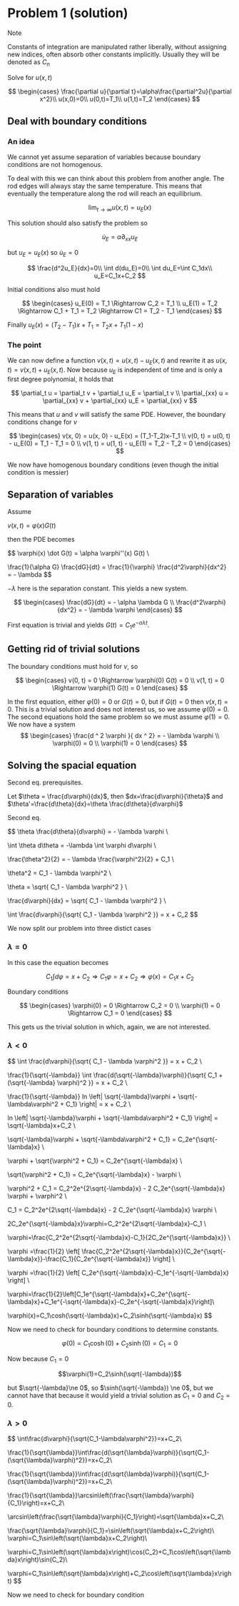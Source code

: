 # Problem 1 (solution)

> [!NOTE]
> Constants of integration are manipulated rather liberally, without assigning new indices, often absorb other constants implicitly. Usually they will be denoted as $C_n$

Solve for $u(x, t)$

$$
\begin{cases}
    \frac{\partial u}{\partial t}=\alpha\frac{\partial^2u}{\partial x^2}\\
    u(x,0)=0\\
    u(0,t)=T_1\\
    u(1,t)=T_2
\end{cases}
$$ 

## Deal with boundary conditions

### An idea

We cannot yet assume separation of variables because boundary conditions are not homogenous.

To deal with this we can think about this problem from another angle. The rod edges will always stay the same temperature. This means that eventually the temperature along the rod will reach an equilibrium.

$$\lim_{t \to \infty }{ u(x, t) } = u_E(x)$$

This solution should also satisfy the problem so

$$\dot u_E = \alpha \partial_{xx} u_E$$

but $u_E = u_E(x)$ so $\dot u_E = 0$

$$
\frac{d^2u_E}{dx}=0\\
\int d(du_E)=0\\
\int du_E=\int C_1dx\\
u_E=C_1x+C_2
$$

Initial conditions also must hold

$$
\begin{cases}
    u_E(0) = T_1 \Rightarrow C_2 = T_1 \\
    u_E(1) = T_2 \Rightarrow C_1 + T_1 = T_2 \Rightarrow C1 = T_2 - T_1
\end{cases}
$$

Finally $u_E(x) = (T_2 - T_1) x + T_1 = T_2x + T_1(1 - x)$

### The point

We can now define a function $v(x, t) = u(x, t) - u_E(x, t)$ and rewrite it as $u(x, t) = v(x, t) + u_E(x, t)$. Now because $u_E$ is independent of time and is only a first degree polynomial, it holds that

$$
\partial_t u = \partial_t v + \partial_t u_E = \partial_t v \\
\partial_{xx} u = \partial_{xx} v + \partial_{xx} u_E = \partial_{xx} v 
$$

This means that $u$ and $v$ will satisfy the same PDE. However, the boundary conditions change for $v$

$$
\begin{cases}
v(x, 0) = u(x, 0) - u_E(x) = (T_1-T_2)x-T_1 \\
v(0, t) = u(0, t) - u_E(0) = T_1 - T_1 = 0 \\
v(1, t) = u(1, t) - u_E(1) = T_2 - T_2 = 0
\end{cases}
$$

We now have homogenous boundary conditions (even though the initial condition is messier)

## Separation of variables

Assume 

$v(x, t) = \varphi(x) G(t)$

then the PDE becomes

$$ 
\varphi(x) \dot G(t)  = \alpha \varphi''(x) G(t) \\

\frac{1}{\alpha G} \frac{dG}{dt} = \frac{1}{\varphi} \frac{d^2\varphi}{dx^2} = - \lambda
$$

$-\lambda$ here is the separation constant. This yields a new system.

$$
\begin{cases}
\frac{dG}{dt}  = - \alpha \lambda G \\
\frac{d^2\varphi}{dx^2} = - \lambda \varphi
\end{cases}
$$

First equation is trivial and yields $G(t) = C_1e^{- \alpha \lambda t}$.

## Getting rid of trivial solutions

The boundary conditions must hold for $v$, so 

$$ 
\begin{cases}
v(0, t) = 0 \Rightarrow \varphi(0) G(t) = 0 \\
v(1, t) = 0 \Rightarrow \varphi(1) G(t) = 0
\end{cases}
$$

In the first equation, either $\varphi(0)=0$ or $G(t)=0$, but if $G(t)=0$ then $v(x, t)=0$. This is a trivial solution and does not interest us, so we assume $\varphi(0)=0$. The second equations hold the same problem so we must assume $\varphi(1)=0$. We now have a system
$$
\begin{cases}
    \frac{d ^ 2 \varphi }{ dx ^ 2} = - \lambda \varphi \\
    \varphi(0) = 0 \\
    \varphi(1) = 0
\end{cases}
$$

## Solving the spacial equation

Second eq. prerequisites. 

Let $\theta = \frac{d\varphi}{dx}$, then $dx=\frac{d\varphi}{\theta}$ and $\theta'=\frac{d\theta}{dx}=\theta \frac{d\theta}{d\varphi}$

Second eq.

$$
\theta \frac{d\theta}{d\varphi} = - \lambda \varphi \\

\int \theta d\theta = -\lambda \int \varphi d\varphi \\

\frac{\theta^2}{2} = - \lambda \frac{\varphi^2}{2} + C_1 \\

\theta^2 = C_1 - \lambda \varphi^2 \\

\theta = \sqrt{ C_1 - \lambda \varphi^2 } \\

\frac{d\varphi}{dx} = \sqrt{ C_1 - \lambda \varphi^2 } \\

\int \frac{d\varphi}{\sqrt{ C_1 - \lambda \varphi^2 }} = x + C_2
$$

We now split our problem into three distict cases

### $\lambda = 0$

In this case the equation becomes

$$
C_1 \int d\varphi = x + C_2 \Rightarrow C_1 \varphi = x + C_2 \Rightarrow \varphi(x) = C_1 x + C_2
$$

Boundary conditions

$$
\begin{cases}
    \varphi(0) = 0 \Rightarrow C_2 = 0 \\
    \varphi(1) = 0 \Rightarrow C_1 = 0
\end{cases}
$$

This gets us the trivial solution in which, again, we are not interested.

### $\lambda < 0$


$$
\int \frac{d\varphi}{\sqrt{ C_1 - \lambda \varphi^2 }} = x + C_2 \\

 \frac{1}{\sqrt{-\lambda}} \int \frac{d(\sqrt{-\lambda}\varphi)}{\sqrt{ C_1 + (\sqrt{-\lambda} \varphi)^2 }} = x + C_2 \\

 \frac{1}{\sqrt{-\lambda}} ln \left| \sqrt{-\lambda}\varphi + \sqrt{-\lambda\varphi^2 + C_1} \right| = x + C_2 \\ 

 ln \left| \sqrt{-\lambda}\varphi + \sqrt{-\lambda\varphi^2 + C_1} \right| = \sqrt{-\lambda}x+C_2 \\

\sqrt{-\lambda}\varphi + \sqrt{-\lambda\varphi^2 + C_1} = C_2e^{\sqrt{-\lambda}x} \\ 

\varphi + \sqrt{\varphi^2 + C_1} = C_2e^{\sqrt{-\lambda}x} \\

\sqrt{\varphi^2 + C_1} = C_2e^{\sqrt{-\lambda}x} - \varphi \\

\varphi^2 + C_1 = C_2^2e^{2\sqrt{-\lambda}x} - 2 C_2e^{\sqrt{-\lambda}x} \varphi + \varphi^2 \\

C_1 = C_2^2e^{2\sqrt{-\lambda}x} - 2 C_2e^{\sqrt{-\lambda}x} \varphi \\

2C_2e^{\sqrt{-\lambda}x}\varphi=C_2^2e^{2\sqrt{-\lambda}x}-C_1 \\

\varphi=\frac{C_2^2e^{2\sqrt{-\lambda}x}-C_1}{2C_2e^{\sqrt{-\lambda}x}} \\

\varphi =\frac{1}{2} \left[ \frac{C_2^2e^{2\sqrt{-\lambda}x}}{C_2e^{\sqrt{-\lambda}x}}-\frac{C_1}{C_2e^{\sqrt{-\lambda}x}} \right] \\

\varphi =\frac{1}{2} \left[ C_2e^{\sqrt{-\lambda}x}-C_1e^{-\sqrt{-\lambda}x} \right] \\

\varphi=\frac{1}{2}\left[C_1e^{\sqrt{-\lambda}x}+C_2e^{\sqrt{-\lambda}x}+C_1e^{-\sqrt{-\lambda}x}-C_2e^{-\sqrt{-\lambda}x}\right]\\

\varphi(x)=C_1\cosh(\sqrt{-\lambda}x)+C_2\sinh(\sqrt{-\lambda}x)
$$

Now we need to check for boundary conditions to determine constants.

$$\varphi(0)=C_1\cosh(0)+C_2\sinh(0)=C_1=0$$

Now because $C_1=0$

$$\varphi(1)=C_2\sinh(\sqrt{-\lambda})$$

but $\sqrt{-\lambda}\ne 0$, so $\sinh(\sqrt{-\lambda}) \ne 0$, but we cannot have that because it would yield a trivial solution as $C_1=0$ and $C_2=0$.

### $\lambda>0$

$$
\int\frac{d\varphi}{\sqrt{C_1-\lambda\varphi^2}}=x+C_2\\

\frac{1}{\sqrt{\lambda}}\int\frac{d(\sqrt{\lambda}\varphi)}{\sqrt{C_1-(\sqrt{\lambda}\varphi)^2}}=x+C_2\\

\frac{1}{\sqrt{\lambda}}\int\frac{d(\sqrt{\lambda}\varphi)}{\sqrt{C_1-(\sqrt{\lambda}\varphi)^2}}=x+C_2\\

\frac{1}{\sqrt{\lambda}}\arcsin\left(\frac{\sqrt{\lambda}\varphi}{C_1}\right)=x+C_2\\

\arcsin\left(\frac{\sqrt{\lambda}\varphi}{C_1}\right)=\sqrt{\lambda}x+C_2\\

\frac{\sqrt{\lambda}\varphi}{C_1}=\sin\left(\sqrt{\lambda}x+C_2\right)\\
\varphi=C_1\sin\left(\sqrt{\lambda}x+C_2\right)\\

\varphi=C_1\sin\left(\sqrt{\lambda}x\right)\cos(C_2)+C_1\cos\left(\sqrt{\lambda}x\right)\sin(C_2)\\

\varphi=C_1\sin\left(\sqrt{\lambda}x\right)+C_2\cos\left(\sqrt{\lambda}x\right)
$$

Now we need to check for boundary condition
